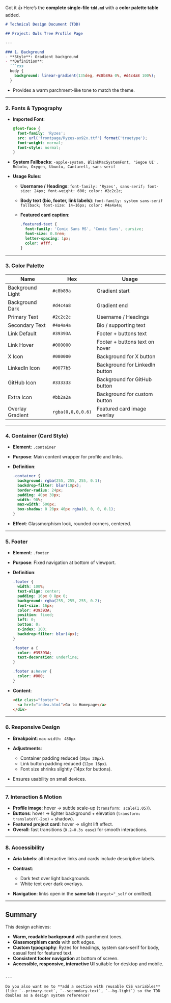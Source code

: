 Got it 👍 Here’s the **complete single-file `tdd.md`** with a **color palette table** added.

````markdown
# Technical Design Document (TDD)

## Project: Owls Tree Profile Page

---

### 1. Background
- **Style**: Gradient background
- **Definition**:
  ```css
  body {
    background: linear-gradient(135deg, #c8b89a 0%, #d4c4a8 100%);
  }
````

* Provides a warm parchment-like tone to match the theme.

---

### 2. Fonts & Typography

* **Imported Font**:

  ```css
  @font-face {
    font-family: 'Ryzes';
    src: url('frontpage/Ryzes-ax92x.ttf') format('truetype');
    font-weight: normal;
    font-style: normal;
  }
  ```
* **System Fallbacks**:
  `-apple-system, BlinkMacSystemFont, 'Segoe UI', Roboto, Oxygen, Ubuntu, Cantarell, sans-serif`
* **Usage Rules**:

  * **Username / Headings**:
    `font-family: 'Ryzes', sans-serif; font-size: 24px; font-weight: 600; color: #2c2c2c;`
  * **Body text (bio, footer, link labels)**:
    `font-family: system sans-serif fallback; font-size: 14–16px; color: #4a4a4a;`
  * **Featured card caption**:

    ```css
    .featured-text {
      font-family: 'Comic Sans MS', 'Comic Sans', cursive;
      font-size: 0.8rem;
      letter-spacing: 1px;
      color: #fff;
    }
    ```

---

### 3. Color Palette

| Name             | Hex               | Usage                          |
| ---------------- | ----------------- | ------------------------------ |
| Background Light | `#c8b89a`         | Gradient start                 |
| Background Dark  | `#d4c4a8`         | Gradient end                   |
| Primary Text     | `#2c2c2c`         | Username / Headings            |
| Secondary Text   | `#4a4a4a`         | Bio / supporting text          |
| Link Default     | `#39393A`         | Footer + buttons text          |
| Link Hover       | `#000000`         | Footer + buttons text on hover |
| X Icon           | `#000000`         | Background for X button        |
| LinkedIn Icon    | `#0077b5`         | Background for LinkedIn button |
| GitHub Icon      | `#333333`         | Background for GitHub button   |
| Extra Icon       | `#bb2a2a`         | Background for custom button   |
| Overlay Gradient | `rgba(0,0,0,0.6)` | Featured card image overlay    |

---

### 4. Container (Card Style)

* **Element**: `.container`
* **Purpose**: Main content wrapper for profile and links.
* **Definition**:

  ```css
  .container {
    background: rgba(255, 255, 255, 0.1);
    backdrop-filter: blur(10px);
    border-radius: 24px;
    padding: 40px 30px;
    width: 90%;
    max-width: 500px;
    box-shadow: 0 20px 40px rgba(0, 0, 0, 0.1);
  }
  ```
* **Effect**: Glassmorphism look, rounded corners, centered.

---

### 5. Footer

* **Element**: `.footer`
* **Purpose**: Fixed navigation at bottom of viewport.
* **Definition**:

  ```css
  .footer {
    width: 100%;
    text-align: center;
    padding: 16px 0 8px 0;
    background: rgba(255, 255, 255, 0.2);
    font-size: 16px;
    color: #39393A;
    position: fixed;
    left: 0;
    bottom: 0;
    z-index: 100;
    backdrop-filter: blur(4px);
  }

  .footer a {
    color: #39393A;
    text-decoration: underline;
  }

  .footer a:hover {
    color: #000;
  }
  ```
* **Content**:

  ```html
  <div class="footer">
    <a href="index.html">Go to Homepage</a>
  </div>
  ```

---

### 6. Responsive Design

* **Breakpoint**: `max-width: 480px`
* **Adjustments**:

  * Container padding reduced (`30px 20px`).
  * Link button padding reduced (`12px 16px`).
  * Font size shrinks slightly (14px for buttons).
* Ensures usability on small devices.

---

### 7. Interaction & Motion

* **Profile image**: hover → subtle scale-up (`transform: scale(1.05)`).
* **Buttons**: hover → lighter background + elevation (`transform: translateY(-2px)` + shadow).
* **Featured project card**: hover → slight lift effect.
* **Overall**: fast transitions (`0.2–0.3s ease`) for smooth interactions.

---

### 8. Accessibility

* **Aria labels**: all interactive links and cards include descriptive labels.
* **Contrast**:

  * Dark text over light backgrounds.
  * White text over dark overlays.
* **Navigation**: links open in the **same tab** (`target="_self` or omitted).

---

## Summary

This design achieves:

* **Warm, readable background** with parchment tones.
* **Glassmorphism cards** with soft edges.
* **Custom typography**: Ryzes for headings, system sans-serif for body, casual font for featured text.
* **Consistent footer navigation** at bottom of screen.
* **Accessible, responsive, interactive UI** suitable for desktop and mobile.

```

---

Do you also want me to **add a section with reusable CSS variables** (like `--primary-text`, `--secondary-text`, `--bg-light`) so the TDD doubles as a design system reference?
```